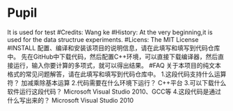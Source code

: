 # Pupil
It is used for test
#Credits:
Wang ke
#History:
At the very beginning,it is used for the data structrue experiments.
#Licens:
The MIT License
#INSTALL
配置、编译和安装该项目的说明信息，请在此填写和填写到代码仓库中。
先在GitHub中下载代码，然后配置C++环境，可以直接下载编译器，然后直接运行，输入你要计算的多项式，就可以得出结果。
#FAQ
关于本项目的纯文本格式的常见问题解答，请在此填写和填写到代码仓库中。
1.这段代码支持什么运算符？
加减乘除基本运算
2.代码需要在什么环境下运行？
C++平台
3.可以下载什么软件运行这段代码？
Microsoft Visual Studio 2010、GCC等
4.这段代码是通过什么写出来的？
Microsoft Visual Studio 2010
